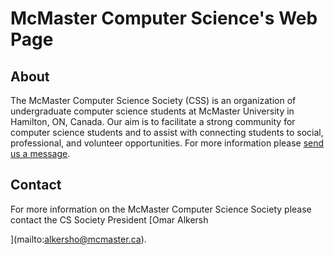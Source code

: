 # McMaster Computer Science's Web Page

## About

The McMaster Computer Science Society (CSS) is an organization of undergraduate computer science students at McMaster University in Hamilton, ON, Canada. Our aim is to facilitate a strong community for computer science students and to assist with connecting students to social, professional, and volunteer opportunities. For more information please [send us a message](mailto:css@mcmaster.ca).

## Contact

For more information on the McMaster Computer Science Society please contact the CS Society President [Omar Alkersh

](mailto:alkersho@mcmaster.ca).
